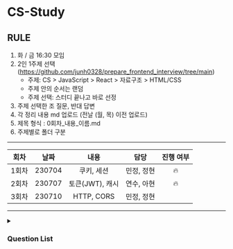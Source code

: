 # CS-Study

## RULE
1. 화 / 금 16:30 모임
2. 2인 1주제 선택 (https://github.com/junh0328/prepare_frontend_interview/tree/main)
   - 주제: CS > JavaScript > React > 자료구조 > HTML/CSS
   - 주제 안의 순서는 랜덤
   - 주제 선택: 스터디 끝나고 바로 선정
3. 주제 선택한 조 질문, 반대 답변
4. 각 정리 내용 md 업로드 (전날 (월, 목) 이전 업로드)
5. 제목 형식 : 0회차_내용_이름.md
6. 주제별로 폴더 구분

---

| 회차  | 날짜 |  내용      | 담당       | 진행 여부 |
| :--------: | :--------: |:------------------------------------------------------------: | :----------: | :---------: |
| 1회차 | 230704 | 쿠키, 세션      | 민정, 정현           | 🔥 |
| 2회차 | 230707 | 토큰(JWT), 캐시 | 연수, 아현           | 🔥 |
| 3회차 | 230710 | HTTP, CORS    | 민정, 정현           |  |

---
<details>
  <summary>
     <h3>Question List</h3>
  </summary>
   
| 분류       | 내용                                                         | 진행 여부 |
| :----------: | :------------------------------------------------------------: | :---------: |
| CS         | 프로세스와 스레드                                              |   |
|            | 싱글 스레드와 멀티 스레드                                        |            |
|            | HTTP                                                       | 🔥 |
|            | 쿠키 세션                                                    | 🔥 |
|            | CORS                                                       | 🔥 |
|            | SaaS                                                       |           |
|            | 개발 방법론                                                   |           |
|            | 토큰(JWT), 캐시                                              | 🔥 |
|            | CI CD                                                      |           |
|            | CDN                                                        |           |
|            | 테스트                                                       |           |
|            | Business logic                                             |           |
|            | Snippet                                                    |           |
|            | 웹팩                                                        |           |
|            | 타입과 인터페이스                                              |           |
| JavaScript | 프로그래밍                                                   |           |
|            | 자바스크립트란                                               |           |
|            | 변수                                                         |           |
|            | 데이터 타입                                                  |           |
|            | 타입변환과 단축 평가                                         |           |
|            | 배열                                                         |           |
|            | 객체 리터럴                                                  |           |
|            | 원시 값과 객체 비교                                          |           |
|            | 함수                                                         |           |
|            | 스코프                                                       |           |
|            | 생성자 함수에 의한 객체 생성                                 |           |
|            | 함수와 일급 객체                                             |           |
|            | 프로토타입                                                   |           |
|            | strict mode                                                  |           |
|            | 빌트인 객체                                                  |           |
|            | this                                                         |           |
|            | 실행 컨텍스트                                                |           |
|            | 클로저                                                       |           |
|            | 클래스                                                       |           |
|            | 스프레드 문법                                                |           |
|            | 구조 분해 할당                                               |           |
|            | 브라우저 렌더링 과정                                         |           |
|            | DOM                                                          |           |
|            | 이벤트                                                       |           |
|            | 타이머                                                       |           |
|            | 비동기 프로그래밍                                            |           |
|            | Ajax                                                         |           |
|            | REST API                                                     |           |
|            | Promise                                                      |           |
|            | 제너레이터와 async await                                     |           |
|            | 에러                                                         |           |
|            | 모듈                                                         |           |
| React      | 리액트란? 리액트를 사용하는 이유                             |           |
|            | Virtual DOM                                                  |           |
|            | React에서 함수 컴포넌트와 클래스 컴포넌트의 차이             |           |
|            | 리액트에서 함수형 컴포넌트라고 부르지 않고 함수 컴포넌트라고 부르는 이유 |           |
|            | props와 state의 차이                                         |           |
|            | FLUX                                                         |           |
|            | 리덕스                                                       |           |
|            | React에서 state의 불변성 유지란?                             |           |
|            | 리듀서 내부에서 불변성을 지키는 이유는? 전개 연산자의 단점을 해결할 수 있는 방법 |           |
|            | 리액트 사용시에 부수효과로 인해 생기는 문제점이 있다면       |           |
|            | 컴포넌트의 라이프 사이클 메서드                              |           |
|            | Hooks의 종류                                                 |           |
|            | 리액트의 성능개선 방법                                       |           |
| 자료구조   | 자료구조란?                                                  |           |
|            | 리스트                                                       |           |
|            | 큐                                                           |           |
|            | 스택                                                         |           |
|            | Linked List                                                  |           |
|            | 해쉬 테이블                                                  |           |
|            | 트리                                                         |           |
|            | 힙                                                           |           |
|            | 그래프                                                       |           |
| HTML       | DOCTYPE                                                      |           |
|            | 웹 표준 및 웹 접근성                                         |           |
|            | SVG란 ?                                                      |           |
| CSS        | display                                                      |           |
|            | position                                                     |           |
|            | float                                                        |           |
|            | Fexbod, Grid                                                 |           |
|            | 이미지 태그를 스타일로 대체하는 법                           |           |
|            | 반응형 웹의 3요소                                            |           |
|            | CSS Select의 작동 원리                                       |           |
|            | 반응형 웹과 적응형 웹                                        |           |
|            | FX, EM (단위)                                                |           |
|            | CSS 적용 우선순위                                            |           |
|            | CSS-in-JS                                                    |           |
|            | CSS 전처리기                                                 |           |
|            | Padding과 Margin의 차이                                      |           |

</details>
